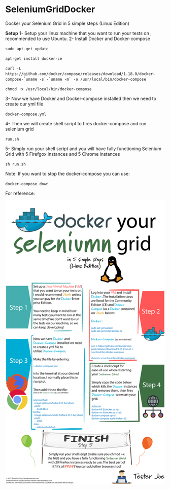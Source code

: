 # SeleniumGridDocker

Docker your Selenium Grid in 5 simple steps (Linux Edition)

**Setup**
1- Setup your linux machine that you want to run your tests on , recommended to use Ubuntu. 
2- Install Docker and Docker-compose

`sudo apt-get update`

`apt-get install docker-ce`

``curl -L https://github.com/docker/compose/releases/download/1.18.0/docker-compose-`uname -s`-`uname -m` -o /usr/local/bin/docker-compose
``

`chmod +x /usr/local/bin/docker-compose`

3- Now we have Docker and Docker-compose installed then we need to create our yml file

`docker-compose.yml`

4- Then we will create shell script to fires docker-compose and run selenium grid

`run.sh`

5- Simply run your shell script and you will have fully functioning Selenium Grid with 5 Firefgox instances and 5 Chrome instances

`sh run.sh`


Note: 
If you want to stop the docker-compose you can use:
 
`docker-compose down`

For reference: 

![alt text](https://raw.githubusercontent.com/moataznabil/SeleniumGridDocker/master/docker_Linux.png)
